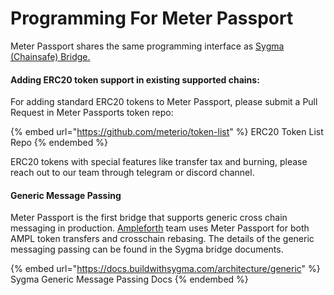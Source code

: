 # Programming For Meter Passport

Meter Passport shares the same programming interface as [Sygma (Chainsafe) Bridge.](https://buildwithsygma.com/)

#### Adding ERC20 token support in existing supported chains:

For adding standard ERC20 tokens to Meter Passport, please submit a Pull Request in Meter Passports token repo:&#x20;

{% embed url="https://github.com/meterio/token-list" %}
ERC20 Token List Repo
{% endembed %}

ERC20 tokens with special features like transfer tax and burning, please reach out to our team through telegram or discord channel.

#### Generic Message Passing

Meter Passport is the first bridge that supports generic cross chain messaging in production.  [Ampleforth](https://ampleforth.org) team uses Meter Passport for both AMPL token transfers and crosschain rebasing.  The details of the generic messaging passing can be found in the Sygma bridge documents.

{% embed url="https://docs.buildwithsygma.com/architecture/generic" %}
Sygma Generic Message Passing Docs
{% endembed %}
